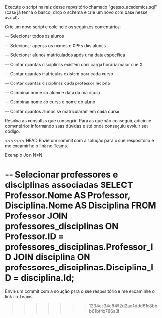 Execute o script na raiz desse repositório chamado "gestao_academica.sql" (caso já tenha o banco, drop o schema e crie um novo com base nesse script).

Crie um novo script e cole nele os seguintes comentários:

-- Selecionar todos os alunos

-- Selecionar apenas os nomes e CPFs dos alunos

-- Selecionar alunos matriculados após uma data específica

-- Contar quantas disciplinas existem com carga horária maior que X

-- Contar quantas matrículas existem para cada curso

-- Contar quantas disciplinas cada professor leciona

-- Combinar nome do aluno e data da matrícula

-- Combinar nome do curso e nome do aluno

-- Contar quantos alunos se matricularam em cada curso

Resolva as consultas que conseguir. Para as que não conseguir, adicione comentários informando suas dúvidas e até onde conseguiu evoluir seu código.

<<<<<<< HEAD
Envie um commit com a solução para o sue respositório e me encaminhe o link no Teams.

Exemplo Join N*N

-- Selecionar professores e disciplinas associadas
SELECT Professor.Nome AS Professor, Disciplina.Nome AS Disciplina
FROM Professor
JOIN professores_disciplinas 
ON Professor.ID = professores_disciplinas.Professor_ID
JOIN disciplina 
ON professores_disciplinas.Disciplina_ID = disciplina.Id;
=======
Envie um commit com a solução para o sue respositório e me encaminhe o link no Teams.
>>>>>>> 1234ce34c8492d2ae4ddd61c8bbb61bf4b786a3f
